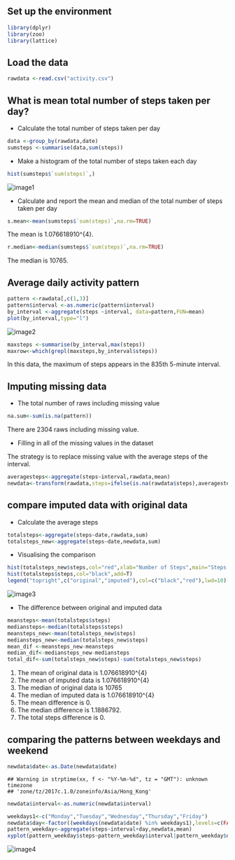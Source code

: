 Set up the environment
----------------------

``` r
library(dplyr)
library(zoo)
library(lattice)
```

Load the data
-------------

``` r
rawdata <-read.csv("activity.csv")
```

What is mean total number of steps taken per day?
-------------------------------------------------

-   Calculate the total number of steps taken per day

``` r
data <-group_by(rawdata,date)
sumsteps <-summarise(data,sum(steps))
```

-   Make a histogram of the total number of steps taken each day

``` r
hist(sumsteps$`sum(steps)`,)
```

![image1](instructions_fig/image1.png) 

-   Calculate and report the mean and median of the total number of steps taken per day

``` r
s.mean<-mean(sumsteps$`sum(steps)`,na.rm=TRUE)
```

The mean is 1.076618910^{4}.

``` r
r.median<-median(sumsteps$`sum(steps)`,na.rm=TRUE)
```

The median is 10765.

Average daily activity pattern
------------------------------

``` r
pattern <-rawdata[,c(1,3)]
pattern$interval <-as.numeric(pattern$interval)
by_interval <-aggregate(steps ~interval, data=pattern,FUN=mean)
plot(by_interval,type="l")
```

![image2](instructions_fig/image2.png) 

``` r
maxsteps <-summarise(by_interval,max(steps))
maxrow<-which(grepl(maxsteps,by_interval$steps))
```

In this data, the maximum of steps appears in the 835th 5-minute interval.

Imputing missing data
---------------------

-   The total number of raws including missing value

``` r
na.sum<-sum(is.na(pattern))
```

There are 2304 raws including missing value.

-   Filling in all of the missing values in the dataset

The strategy is to replace missing value with the average steps of the interval.

``` r
averagesteps<-aggregate(steps~interval,rawdata,mean)
newdata<-transform(rawdata,steps=ifelse(is.na(rawdata$steps),averagesteps$steps[match(rawdata$interval,averagesteps$interval)],rawdata$steps))
```

compare imputed data with original data
---------------------------------------

-   Calculate the average steps

``` r
totalsteps<-aggregate(steps~date,rawdata,sum)
totalsteps_new<-aggregate(steps~date,newdata,sum)
```

-   Visualising the comparison

``` r
hist(totalsteps_new$steps,col="red",xlab="Number of Steps",main="Steps taken each day")
hist(totalsteps$steps,col="black",add=T)
legend("topright",c("original","imputed"),col=c("black","red"),lwd=10)
```

![image3](instructions_fig/image3.png) 

-   The difference between original and imputed data

``` r
meansteps<-mean(totalsteps$steps)
mediansteps<-median(totalsteps$steps)
meansteps_new<-mean(totalsteps_new$steps)
mediansteps_new<-median(totalsteps_new$steps)
mean_dif <-meansteps_new-meansteps
median_dif<-mediansteps_new-mediansteps
total_dif<-sum(totalsteps_new$steps)-sum(totalsteps_new$steps)
```

1.  The mean of original data is 1.076618910^{4}
2.  The mean of imputed data is 1.076618910^{4}
3.  The median of original data is 10765
4.  The median of imputed data is 1.076618910^{4}
5.  The mean difference is 0.
6.  The median difference is 1.1886792.
7.  The total steps difference is 0.

comparing the patterns between weekdays and weekend
---------------------------------------------------

``` r
newdata$date<-as.Date(newdata$date)
```

    ## Warning in strptime(xx, f <- "%Y-%m-%d", tz = "GMT"): unknown timezone
    ## 'zone/tz/2017c.1.0/zoneinfo/Asia/Hong_Kong'

``` r
newdata$interval<-as.numeric(newdata$interval)

weekdays1<-c("Monday","Tuesday","Wednesday","Thursday","Friday")
newdata$day<-factor((weekdays(newdata$date) %in% weekdays1),levels=c(FALSE,TRUE),labels = c("weekend","weekdays"))
pattern_weekday<-aggregate(steps~interval+day,newdata,mean)
xyplot(pattern_weekday$steps~pattern_weekday$interval|pattern_weekday$day,main="Comparison between weekdays and weekend",xlab="Interval",ylab="Steps",layout=c(1,2),type="l")
```

![image4](instructions_fig/image4.png) 

